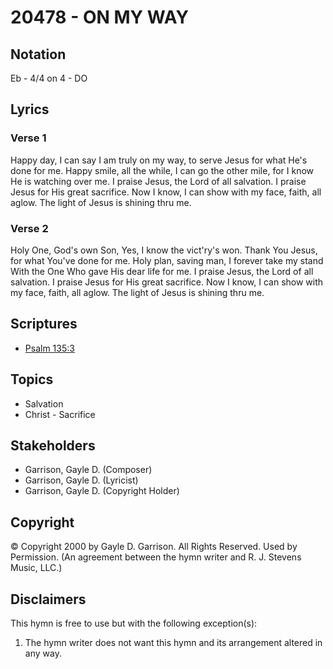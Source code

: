 # 20478 - ON MY WAY

## Notation

Eb - 4/4 on 4 - DO

## Lyrics

### Verse 1

Happy day, I can say I am truly on my way, to serve Jesus for what He's done for me. Happy smile, all the while, I can go the other mile, for I know He is watching over me. I praise Jesus, the Lord of all salvation. I praise Jesus for His great sacrifice. Now I know, I can show with my face, faith, all aglow. The light of Jesus is shining thru me.

### Verse 2

Holy One, God's own Son, Yes, I know the vict'ry's won. Thank You Jesus, for what You've done for me. Holy plan, saving man, I forever take my stand With the One Who gave His dear life for me. I praise Jesus, the Lord of all salvation. I praise Jesus for His great sacrifice. Now I know, I can show with my face, faith, all aglow. The light of Jesus is shining thru me.


## Scriptures

- [Psalm 135:3](https://www.biblegateway.com/passage/?search=Psalm%20135%3A3)

## Topics

- Salvation
- Christ - Sacrifice

## Stakeholders

- Garrison, Gayle D. (Composer)
- Garrison, Gayle D. (Lyricist)
- Garrison, Gayle D. (Copyright Holder)

## Copyright

© Copyright 2000 by Gayle D. Garrison. All Rights Reserved. Used by Permission.
(An agreement between the hymn writer and R. J. Stevens Music, LLC.)

## Disclaimers

This hymn is free to use but with the following exception(s):
1. The hymn writer does not want this hymn and its arrangement altered in any way.

